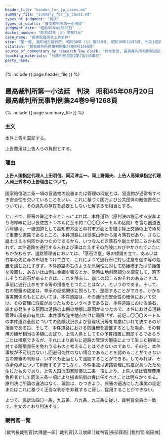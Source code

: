 ```yaml
---
header_file: "header_for_jp_cases.md"
summary_file: "summary_for_jp_cases.md"
types_of_judgment: "判決"
types_of_courts: "最高裁判所第一小法廷"
judgment_date: "昭和45年08月20日"
docket_number: "昭和42年（オ）第921号"
case_name: "損害賠償請求上告事件"
step: "第一審, 高知地方裁判所, 昭和38年（ワ）第318号, 昭和39年12月3日, 判決|控訴審, 高松高等裁判所, 昭和39年（ネ）第330号, 昭和42年5月12日, 判決"
citation: "最高裁判所民事判例集24巻9号1268頁"
source_of_commentary_by_research_law_clerk: "鈴木重信, 最高裁判所判例解説民事篇昭和45年度号308頁"
teaching_materials: "行政判例百選2第7版235事件"
party_name:
---
```


{% include {{ page.header_file }}  %}

## 最高裁判所第一小法廷　判決　昭和45年08月20日　最高裁判所民事判例集24巻9号1268頁

{% include {{ page.summary_file }}  %}












### 主文



本件上告を棄却する。

上告費用は上告人らの負担とする。





### 理由



#### 上告人国指定代理人上田明信、同河津圭一、同上野国夫、上告人高知県指定代理人岡上秀孝の上告理由について。

国家賠償法二条一項の営造物の設置または管理の瑕疵とは、営造物が通常有すべき安全性を欠いていることをいい、これに基づく国および公共団体の賠償責任については、その過失の存在を必要としないと解するを相当とする。

ところで、原審の確定するところによれば、本件道路（原判決の説示する安和より海岸線に沿い長佐古トンネルに至る約二〇〇〇メートルの区間）を含む国道五六号線は、一級国道として高知市方面と中村市方面とを結ぶ陸上交通の上で極めて重要な道路であるところ、本件道路には従来山側から屡々落石があり、さらに崩土さえも何回かあつたのであるから、いつなんどき落石や崩土が起こるかも知れず、本件道路を通行する人および車はたえずその危険におびやかされていたにもかかわらず、道路管理者においては、「落石注意」等の標識を立て、あるいは竹竿の先に赤の布切をつけて立て、これによつて通行車に対し注意を促す等の処置を講じたにすぎず、本件道路の右のような危険性に対して防護柵または防護覆を設置し、あるいは山側に金網を張るとか、常時山地斜面部分を調査して、落下しそうな岩石があるときは、これを除去し、崩土の起こるおそれのあるときは、事前に通行止めをする等の措置をとつたことはない、というのである。そして、右の原審の認定は、挙示の証拠関係に照らして、是認することができる。かかる事実関係のもとにおいては、本件道路は、その通行の安全性の確保において欠け、その管理に瑕疵があつたものというべきである旨、本件道路における落石、崩土の発生する原因は道路の山側の地層に原因があつたので、本件における道路管理の瑕疵の有無は、本件事故発生地点だけに局限せず、前記二〇〇〇メートルの本件道路全般についての危険状況および管理状況等を考慮にいれて決するのが相当である旨、そして、本件道路における防護柵を設置するとした場合、その費用の額が相当の多額にのぼり、上告人県としてその予算措置に困却するであろうことは推察できるが、それにより直ちに道路の管理の瑕疵によつて生じた損害に対する賠償責任を免れうるものと考えることはできないのであり、その他、本件事故が不可抗力ないし回避可能性のない場合であることを認めることができない旨の原審の判断は、いずれも正当として是認することができる。してみれば、その余の点について判断するまでもなく、本件事故は道路管理に瑕疵があつたため生じたものであり、上告人国は国家賠償法二条一項により、上告人県は管理費用負担者として同法三条一項により損害賠償の責に任ずべきことは明らかである。原判決に所論の違法はなく、論旨は、ひつきよう、原審の適法にした事実の認定またはこれに基づく正当な判断を非難するに帰し、採用することができない。

よつて、民訴法四〇一条、九五条、八九条、九三条に従い、裁判官全員の一致で、主文のとおり判決する。

### 裁判官一覧

|裁判長裁判官|大隅健一郎|
|裁判官|入江俊郎|
|裁判官|長部謹吾|
|裁判官|岩田誠|

